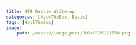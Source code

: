 ```yaml
---
title: HTB Oopsie Write-up
categories: [HackTheBox, Basic]
tags: [HackTheBox]
image:
    path: /assets/image_post/20240225121558.png
---
```


